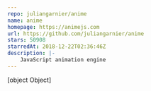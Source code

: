 ```yaml
---
repo: juliangarnier/anime
name: anime
homepage: https://animejs.com
url: https://github.com/juliangarnier/anime
stars: 50908
starredAt: 2018-12-22T02:36:46Z
description: |-
    JavaScript animation engine
---
```


[object Object]
